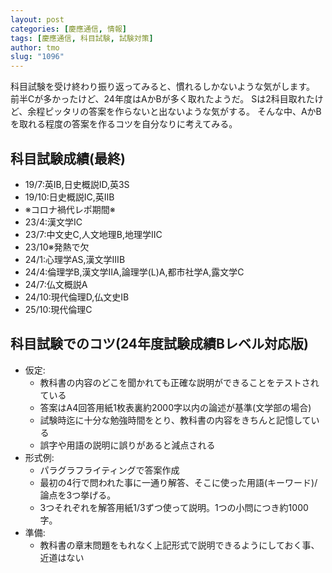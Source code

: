```yaml
---
layout: post
categories: [慶應通信, 情報]
tags: [慶應通信, 科目試験, 試験対策]
author: tmo
slug: "1096"
---
```

科目試験を受け終わり振り返ってみると、慣れるしかないような気がします。
前半Cが多かったけど、24年度はAかBが多く取れたようだ。
Sは2科目取れたけど、余程ピッタリの答案を作らないと出ないような気がする。
そんな中、AかBを取れる程度の答案を作るコツを自分なりに考えてみる。

## 科目試験成績(最終)
* 19/7:英ⅠB,日史概説ⅠD,英3S
* 19/10:日史概説ⅠC,英ⅡB
* ※コロナ禍代レポ期間※
* 23/4:漢文学ⅠC
* 23/7:中文史C,人文地理B,地理学ⅡC
* 23/10※発熱で欠
* 24/1:心理学AS,漢文学ⅢB
* 24/4:倫理学B,漢文学ⅡA,論理学(L)A,都市社学A,露文学C
* 24/7:仏文概説A
* 24/10:現代倫理D,仏文史ⅠB
* 25/10:現代倫理C

## 科目試験でのコツ(24年度試験成績Bレベル対応版)
* 仮定:
  * 教科書の内容のどこを聞かれても正確な説明ができることをテストされている
  * 答案はA4回答用紙1枚表裏約2000字以内の論述が基準(文学部の場合)
  * 試験時迄に十分な勉強時間をとり、教科書の内容をきちんと記憶している
  * 誤字や用語の説明に誤りがあると減点される
* 形式例:
  * パラグラフライティングで答案作成
  * 最初の4行で問われた事に一通り解答、そこに使った用語(キーワード)/論点を3つ挙げる。
  * 3つそれぞれを解答用紙1/3ずつ使って説明。1つの小問につき約1000字。
* 準備:
  * 教科書の章末問題をもれなく上記形式で説明できるようにしておく事、近道はない